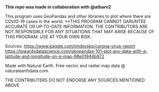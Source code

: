 <b>This repo was made in collaboration with @atharv2</b>

This program uses GeoPandas and other libraries to plot where there are COVID-19 cases in the world. 
**THIS PROGRAM CANNOT GARUNTEE ACCURATE OR UP-TO-DATE INFORMATION. THE CONTRIBUTORS ARE NOT RESPONSIBLE FOR ANY SITUATIONS THAT MAY ARISE BECAUSE OF THIS PROGRAM. USE AT YOUR OWN RISK.

Sources: 
https://www.kaggle.com/imdevskp/corona-virus-report
https://towardsdatascience.com/geopandas-101-plot-any-data-with-a-latitude-and-longitude-on-a-map-98e01944b972

Made with Natural Earth. Free vector and raster map data @ naturalearthdata.com.

THE CONTRIBUTERS DO NOT ENDORSE ANY SOURCES MENTIONED ABOVE


